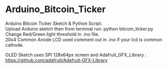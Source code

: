 # Arduino_Bitcoin_Ticker
Arduino Bitcoin Ticker Sketch &amp; Python Script.  
Upload Arduino sketch then from terminal run: 
python bitcoin_ticker.py  
Change Red/Green light threshold in .ino file.  
20x4 Common Anode LCD used comment out in .ino if your lcd is common cathode. <br />

OLED Sketch uses SPI 128x64px screen and Adafruit_GFX_Library :<br />
https://github.com/adafruit/Adafruit-GFX-Library
